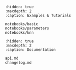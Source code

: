 ```{include} ../README.md
```

```{toctree}
:hidden: true
:maxdepth: 2
:caption: Examples & Tutorials

notebooks/basic
notebooks/parameters
notebooks/knn
```

```{toctree}
:hidden: true
:maxdepth: 2
:caption: Documentation

api.md
changelog.md
```
